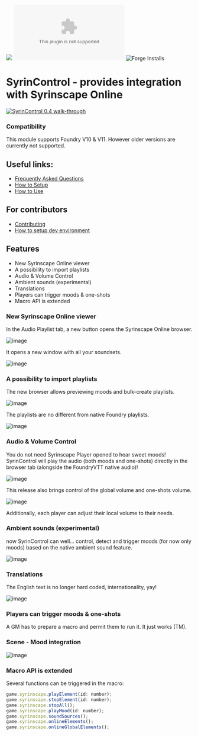 ![](https://img.shields.io/endpoint?url=https://foundryshields.com/version?url=https://github.com/frondeus/fvtt-syrin-control/releases/download/0.4.0/module.json)
![Latest Release Download Count](https://img.shields.io/github/downloads/frondeus/fvtt-syrin-control/latest/module.zip)
![Forge Installs](https://img.shields.io/badge/dynamic/json?label=Forge%20Installs&query=package.installs&suffix=%25&url=https%3A%2F%2Fforge-vtt.com%2Fapi%2Fbazaar%2Fpackage%2Ffvtt-syrin-control&colorB=4aa94a)

# SyrinControl - provides integration with Syrinscape Online

[![SyrinControl 0.4 walk-through](http://img.youtube.com/vi/nHGWU5m5atU/0.jpg)](https://youtu.be/nHGWU5m5atU 'SyrinControl 0.4')

### Compatibility

This module supports Foundry V10 & V11. However older versions are currently not supported.

## Useful links:

- [Frequently Asked Questions](https://github.com/frondeus/fvtt-syrin-control/wiki/Frequently-Asked-Questions)
- [How to Setup](https://github.com/frondeus/fvtt-syrin-control/wiki/Setup)
- [How to Use](https://github.com/frondeus/fvtt-syrin-control/wiki/How-To-Use)

## For contributors

- [Contributing](https://github.com/frondeus/fvtt-syrin-control/blob/next/CONTRIBUTING.md)
- [How to setup dev environment](https://github.com/frondeus/fvtt-syrin-control/blob/next/docs/how_to_setup_dev.md)

## Features

- New Syrinscape Online viewer
- A possibility to import playlists
- Audio & Volume Control
- Ambient sounds (experimental)
- Translations
- Players can trigger moods & one-shots
- Macro API is extended

### New Syrinscape Online viewer

In the Audio Playlist tab, a new button opens the Syrinscape Online browser.

![image](https://user-images.githubusercontent.com/1165825/227784496-01928ca4-91fa-4666-9b2a-9a052c8d5211.png)

It opens a new window with all your soundsets.

![image](https://user-images.githubusercontent.com/1165825/227784543-7306abd8-8464-42b7-b486-f52d976be24e.png)

### A possibility to import playlists

The new browser allows previewing moods and bulk-create playlists.

![image](https://user-images.githubusercontent.com/1165825/227784593-ba67ab24-d682-408d-87f5-416713cec732.png)

The playlists are no different from native Foundry playlists.

![image](https://user-images.githubusercontent.com/1165825/227784614-639877d7-8ff5-4227-ae39-3d03b1c70584.png)

### Audio & Volume Control

You do not need Syrinscape Player opened to hear sweet moods! SyrinControl will play the audio (both moods and one-shots) directly in the browser tab (alongside the FoundryVTT native audio)!

![image](https://user-images.githubusercontent.com/1165825/184591185-e8648948-7f4c-402c-a591-04278867a07d.png)

This release also brings control of the global volume and one-shots volume.

![image](https://user-images.githubusercontent.com/1165825/227784789-148a39b0-a7a0-4c1b-b623-0a7e390d952f.png)

Additionally, each player can adjust their local volume to their needs.

### Ambient sounds (experimental)

now SyrinControl can well... control, detect and trigger moods (for now only moods) based on the native ambient sound feature.

![image](https://user-images.githubusercontent.com/1165825/213864068-2af853ae-1e02-495a-81d8-c41d66b5500c.png)

### Translations

The English text is no longer hard coded, internationality, yay!

![image](https://user-images.githubusercontent.com/1165825/213864104-af3eaeee-f764-489a-879f-26f880573397.png)

### Players can trigger moods & one-shots

A GM has to prepare a macro and permit them to run it. It just works (TM).

### Scene - Mood integration

![image](https://user-images.githubusercontent.com/1165825/186473709-a3507547-1380-45d0-b4ad-e9139372dae4.png)

### Macro API is extended

Several functions can be triggered in the macro:

```js
game.syrinscape.playElement(id: number);
game.syrinscape.stopElement(id: number);
game.syrinscape.stopAll();
game.syrinscape.playMood(id: number);
game.syrinscape.soundSources();
game.syrinscape.onlineElements();
game.syrinscape.onlineGlobalElements();
```

